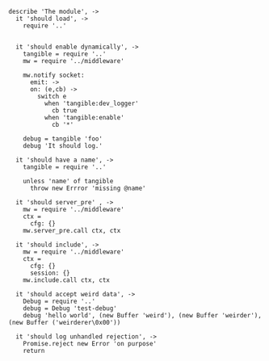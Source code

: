     describe 'The module', ->
      it 'should load', ->
        require '..'


      it 'should enable dynamically', ->
        tangible = require '..'
        mw = require '../middleware'

        mw.notify socket:
          emit: ->
          on: (e,cb) ->
            switch e
              when 'tangible:dev_logger'
                cb true
              when 'tangible:enable'
                cb '*'

        debug = tangible 'foo'
        debug 'It should log.'

      it 'should have a name', ->
        tangible = require '..'

        unless 'name' of tangible
          throw new Errror 'missing @name'

      it 'should server_pre' , ->
        mw = require '../middleware'
        ctx =
          cfg: {}
        mw.server_pre.call ctx, ctx

      it 'should include', ->
        mw = require '../middleware'
        ctx =
          cfg: {}
          session: {}
        mw.include.call ctx, ctx

      it 'should accept weird data', ->
        Debug = require '..'
        debug = Debug 'test-debug'
        debug 'hello world', (new Buffer 'weird'), (new Buffer 'weirder'), (new Buffer ('weirderer\0x00'))

      it 'should log unhandled rejection', ->
        Promise.reject new Error 'on purpose'
        return
